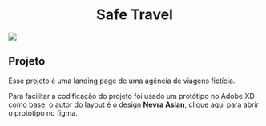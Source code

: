 <h1 align="center">
  Safe Travel
</h1>

<img src="./.github/preview.png" />

## Projeto

Esse projeto é uma landing page de uma agência de viagens fictícia.

Para facilitar a codificação do projeto foi usado um protótipo no Adobe XD como base, o autor do layout é o design [**Nevra Aslan**](https://dribbble.com/NevraBanuAslan), [clique aqui](https://xd.adobe.com/view/37d06185-d002-4c2b-9d30-268ec7d470f1-6283/specs/) para abrir o protótipo no figma.